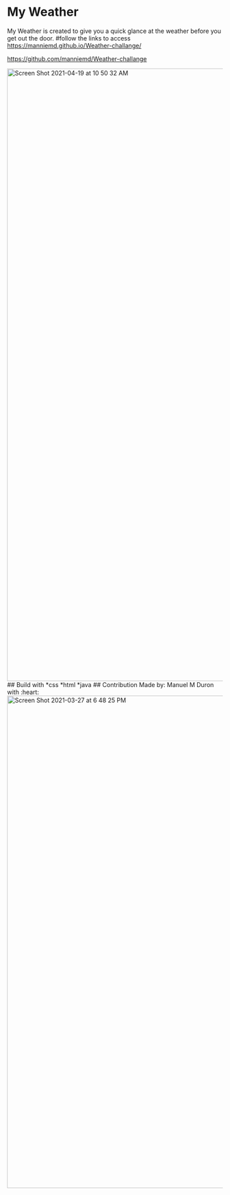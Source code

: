 # My Weather 
My Weather is created to give you a quick glance at the weather before you get out the door.
#follow the links to access 
https://manniemd.github.io/Weather-challange/

https://github.com/manniemd/Weather-challange

<img width="1428" alt="Screen Shot 2021-04-19 at 10 50 32 AM" src="https://user-images.githubusercontent.com/76885757/115256443-374e9900-a0fd-11eb-88cd-f0dfb5cb07c8.png">
## Build with 
 *css
 *html
 *java
 ## Contribution
  Made by: Manuel M Duron with :heart:
  <img width="1148" alt="Screen Shot 2021-03-27 at 6 48 25 PM" src="https://user-images.githubusercontent.com/76885757/112736964-26ab6880-8f2d-11eb-895d-779deb8ad7b9.png">